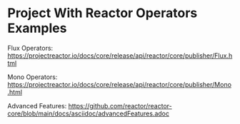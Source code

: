 # Project With Reactor Operators Examples


Flux Operators: https://projectreactor.io/docs/core/release/api/reactor/core/publisher/Flux.html

Mono Operators: https://projectreactor.io/docs/core/release/api/reactor/core/publisher/Mono.html

Advanced Features: https://github.com/reactor/reactor-core/blob/main/docs/asciidoc/advancedFeatures.adoc
